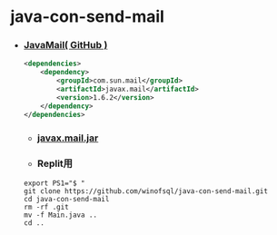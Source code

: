 # java-con-send-mail

- ### [JavaMail( GitHub )](https://javaee.github.io/javamail/)
  ```xml
  <dependencies>
      <dependency>
          <groupId>com.sun.mail</groupId>
          <artifactId>javax.mail</artifactId>
          <version>1.6.2</version>
      </dependency>
  </dependencies>
  ``` 
  - ### [javax.mail.jar](https://github.com/javaee/javamail/releases/download/JAVAMAIL-1_6_2/javax.mail.jar)

  - ### Replit用
  ```
  export PS1="$ "
  git clone https://github.com/winofsql/java-con-send-mail.git
  cd java-con-send-mail
  rm -rf .git
  mv -f Main.java ..
  cd .. 
  ```

